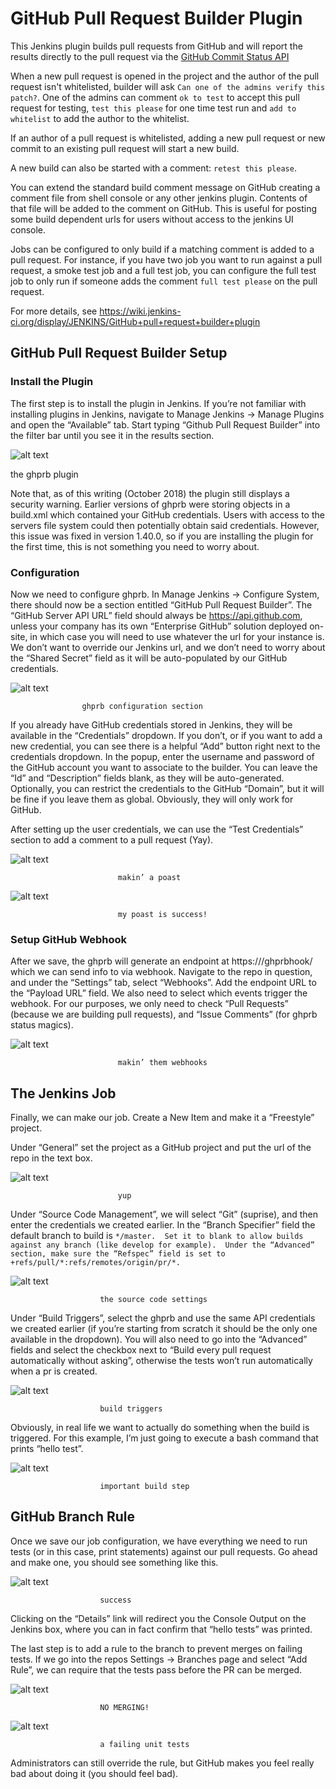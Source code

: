 
# GitHub Pull Request Builder Plugin

This Jenkins plugin builds pull requests from GitHub and will report the results directly to the pull request via
the [GitHub Commit Status API](http://developer.github.com/v3/repos/statuses/)

When a new pull request is opened in the project and the author of the pull
request isn't whitelisted, builder will ask ``Can one of the
admins verify this patch?``. One of the admins can comment ``ok to test``
to accept this pull request for testing, ``test this please`` for one time
test run and ``add to whitelist`` to add the author to the whitelist.

If an author of a pull request is whitelisted, adding a new pull
request or new commit to an existing pull request will start a new
build.

A new build can also be started with a comment: ``retest this please``.

You can extend the standard build comment message on GitHub
creating a comment file from shell console or any other 
jenkins plugin. Contents of that file will be added to the comment on GitHub. 
This is useful for posting some build dependent urls for users without 
access to the jenkins UI console.

Jobs can be configured to only build if a matching comment is added to a pull request.  For instance, if you have two job you want to run against a pull request,
a smoke test job and a full test job, you can configure the full test job to only run if someone adds the comment ``full test please`` on the pull request.

For more details, see https://wiki.jenkins-ci.org/display/JENKINS/GitHub+pull+request+builder+plugin

## GitHub Pull Request Builder Setup

### Install the Plugin

The first step is to install the plugin in Jenkins.  If you’re not familiar with installing plugins in Jenkins, navigate to Manage Jenkins -> Manage Plugins and open the “Available” tab.  Start typing “Github Pull Request Builder” into the filter bar until you see it in the results section.

![alt text](https://github.com/samirsahoo007/technologies/blob/master/jenkins/images/pic_1.png)

the ghprb plugin

Note that, as of this writing (October 2018) the plugin still displays a security warning.  Earlier versions of ghprb were storing objects in a build.xml which contained your GitHub credentials.  Users with access to the servers file system could then potentially obtain said credentials.  However, this issue was fixed in version 1.40.0, so if you are installing the plugin for the first time, this is not something you need to worry about.

### Configuration

Now we need to configure ghprb.  In Manage Jenkins -> Configure System, there should now be a section entitled “GitHub Pull Request Builder”.  The “GitHub Server API URL” field should always be https://api.github.com, unless your company has its own “Enterprise GitHub” solution deployed on-site, in which case you will need to use whatever the url for your instance is.  We don’t want to override our Jenkins url, and we don’t need to worry about the “Shared Secret” field as it will be auto-populated by our GitHub credentials.

![alt text](https://github.com/samirsahoo007/technologies/blob/master/jenkins/images/pic_2.png)

					ghprb configuration section

If you already have GitHub credentials stored in Jenkins, they will be available in the “Credentials” dropdown.  If you don’t, or if you want to add a new credential, you can see there is a helpful “Add” button right next to the credentials dropdown.  In the popup, enter the username and password of the GitHub account you want to associate to the builder.  You can leave the “Id” and “Description” fields blank, as they will be auto-generated.  Optionally, you can restrict the credentials to the GitHub “Domain”, but it will be fine if you leave them as global.  Obviously, they will only work for GitHub.

After setting up the user credentials, we can use the “Test Credentials” section to add a comment to a pull request (Yay).

 
![alt text](https://github.com/samirsahoo007/technologies/blob/master/jenkins/images/pic_4.png)

							makin’ a poast

![alt text](https://github.com/samirsahoo007/technologies/blob/master/jenkins/images/pic_4_5.png)

							my poast is success!

### Setup GitHub Webhook

After we save, the ghprb will generate an endpoint at https://<your-jenkins>/ghprbhook/ which we can send info to via webhook.  Navigate to the repo in question, and under the “Settings” tab, select “Webhooks”.  Add the endpoint URL to the “Payload URL” field.  We also need to select which events trigger the webhook.  For our purposes, we only need to check “Pull Requests” (because we are building pull requests), and “Issue Comments” (for ghprb status magics).


![alt text](https://github.com/samirsahoo007/technologies/blob/master/jenkins/images/pic_4_6_1.png)

							makin’ them webhooks


##  The Jenkins Job

Finally, we can make our job.  Create a New Item and make it a “Freestyle” project.

Under “General” set the project as a GitHub project and put the url of the repo in the text box.

![alt text](https://github.com/samirsahoo007/technologies/blob/master/jenkins/images/pic_5.png)

							yup

Under “Source Code Management”, we will select “Git” (suprise), and then enter the credentials we created earlier.  In the “Branch Specifier” field the default branch to build is ``*/master.  Set it to blank to allow builds against any branch (like develop for example).  Under the “Advanced” section, make sure the “Refspec” field is set to +refs/pull/*:refs/remotes/origin/pr/*.``


![alt text](https://github.com/samirsahoo007/technologies/blob/master/jenkins/images/Screen-Shot-2018-10-23-at-11.19.16-PM.png)

						the source code settings


Under “Build Triggers”, select the ghprb and use the same API credentials we created earlier (if you’re starting from scratch it should be the only one available in the dropdown).  You will also need to go into the “Advanced” fields and select the checkbox next to “Build every pull request automatically without asking”, otherwise the tests won’t run automatically when a pr is created.


![alt text](https://github.com/samirsahoo007/technologies/blob/master/jenkins/images/pic_7.png)

						build triggers
 

Obviously, in real life we want to actually do something when the build is triggered.  For this example, I’m just going to execute a bash command that prints “hello test”.


![alt text](https://github.com/samirsahoo007/technologies/blob/master/jenkins/images/pic_8.png)

						important build step

## GitHub Branch Rule

Once we save our job configuration, we have everything we need to run tests (or in this case, print statements) against our pull requests.  Go ahead and make one, you should see something like this.


![alt text](https://github.com/samirsahoo007/technologies/blob/master/jenkins/images/pic_9_1.png)

						success

Clicking on the “Details” link will redirect you the Console Output on the Jenkins box, where you can in fact confirm that “hello tests” was printed.

The last step is to add a rule to the branch to prevent merges on failing tests.  If we go into the repos Settings -> Branches page and select “Add Rule”, we can require that the tests pass before the PR can be merged.

![alt text](https://github.com/samirsahoo007/technologies/blob/master/jenkins/images/pic_9.png)

						NO MERGING!

![alt text](https://github.com/samirsahoo007/technologies/blob/master/jenkins/images/Screen-Shot-2018-10-23-at-6.57.34-PM.png)

						a failing unit tests

Administrators can still override the rule, but GitHub makes you feel really bad about doing it (you should feel bad).

